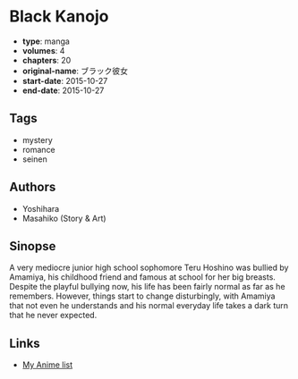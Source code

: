 # Black Kanojo

-   **type**: manga
-   **volumes**: 4
-   **chapters**: 20
-   **original-name**: ブラック彼女
-   **start-date**: 2015-10-27
-   **end-date**: 2015-10-27

## Tags

-   mystery
-   romance
-   seinen

## Authors

-   Yoshihara
-   Masahiko (Story & Art)

## Sinopse

A very mediocre junior high school sophomore Teru Hoshino was bullied by Amamiya, his childhood friend and famous at school for her big breasts. Despite the playful bullying now, his life has been fairly normal as far as he remembers. However, things start to change disturbingly, with Amamiya that not even he understands and his normal everyday life takes a dark turn that he never expected.

## Links

-   [My Anime list](https://myanimelist.net/manga/99860/Black_Kanojo)
